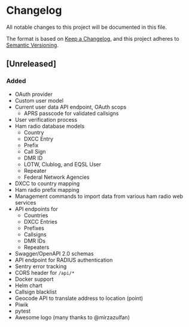 # Changelog
All notable changes to this project will be documented in this file.

The format is based on [Keep a Changelog](https://keepachangelog.com/en/1.0.0/),
and this project adheres to [Semantic Versioning](https://semver.org/spec/v2.0.0.html).

## [Unreleased]
### Added
* OAuth provider
* Custom user model
* Current user data API endpoint, OAuth scops
    * APRS passcode for validated callsigns
* User verification process
* Ham radio database models
    * Country
    * DXCC Entry
    * Prefix
    * Call Sign
    * DMR ID
    * LOTW, Clublog, and EQSL User
    * Repeater
    * Federal Network Agencies
* DXCC to country mapping
* Ham radio prefix mapping
* Management commands to import data from various ham radio web services
* API endpoints for
    * Countries
    * DXCC Entries
    * Prefixes 
    * Callsigns
    * DMR IDs
    * Repeaters
* Swagger/OpenAPI 2.0 schemas
* API endpoint for RADIUS authentication
* Sentry error tracking
* CORS header for `/api/*`
* Docker support
* Helm chart
* Callsign blacklist
* Geocode API to translate address to location (point)
* Piwik
* pytest
* Awesome logo (many thanks to @mirzazulfan)
